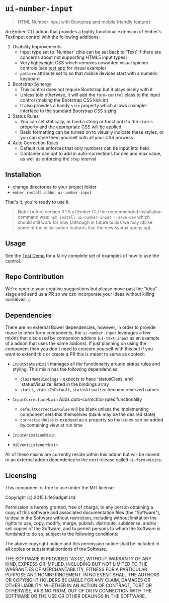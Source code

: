 # `ui-number-input` #

> HTML Number input with Bootstrap and mobile friendly features

An Ember-CLI addon that provides a highly functional extension of Ember's TextInput control with the following additions:

1. Usability Improvements
	- Input type set to 'Number' (this can be set back to 'Text' if there are concerns about not supporting HTML5 input types)
	- Very lightweight CSS which removes unwanted visual spinner controls (see [test app](http://development.ui-number-input.divshot.io/) for visual example)
	- `pattern` attribute set to so that mobile devices start with a numeric keyboard
1. Bootstrap Synergy
	- This control does not require Bootstrap but it plays nicely with it
	- Unless told otherwise, it will add the `form-control` class to the input control (making the Bootstrap CSS kick in)
	- It also provides a handy `size` property which allows a simpler interface to the standard Bootstrap CSS sizing
1. Status Rules
	- You can set statically, or bind a string or function() to the `status` property and the appropriate CSS will be applied
	- Basic formatting can be turned on to visually indicate these styles, or you can style them yourself with all your CSS prowess
1. Auto Correction Rules
	- Default rule enforces that only numbers can be input into field
	- Container can opt to add in auto-corrections for *min* and *max* value, as well as enforcing the `step` interval 

## Installation

* change directories to your project folder
* `ember install:addon ui-number-input`

That's it, you're ready to use it.

> Note: before version 0.1.5 of Ember CLI the recommended installation command was: `npm install ui-number-input --save-dev` which should still work for now 
> (although in future builds we may utilise some of the initialisation features that the new syntax opens up)

## Usage ##

See the [Test Demo](http://development.ui-number-input.divshot.io/) for a fairly complete set of examples of how to use the control.

## Repo Contribution

We're open to your creative suggestions but please move past the "idea" stage and send us a PR so we can incorporate your ideas without killing ourselves. :)

## Dependencies ##

There are no external Bower dependencies, however, in order to provide reuse to other form components, the `ui-number-input` leverages a few mixins that also used by companion addons (`ui-text-input` as an example of a addon that uses the same addons). If just planning on using the component then you don't need to concern yourself with this but if you want to extend this or create a PR this is meant to serve as context:

- `InputStatusMixin`
	manages all the functionality around *status* rules and styling. This mixin has the following dependencies:
	
	- `classNameBindings` - expects to have 'statusClass' and 'statusVisualze' listed in the bindings array
	- `status`, `statusIsDefault`, `statusVisualize` become reserved names
- `InputCorrectionMixin`
	Adds *auto-correction* rules functionality

	- `defaultCorrectionRules` will be blank unless the implementing component sets this themselves (blank may be the desired state)
	- `correctionRules` is exposed as a property so that rules can be added by containing view at run time

- `InputAnimationMixin`
- `UiEventListenerMixin`

All of these mixins are currently reside within this addon but will be moved to an external addon dependency in the next release called `ui-form-mixins`.


## Licensing

This component is free to use under the MIT license:

Copyright (c) 2015 LifeGadget Ltd

Permission is hereby granted, free of charge, to any person obtaining a copy of
this software and associated documentation files (the "Software"), to deal in
the Software without restriction, including without limitation the rights to
use, copy, modify, merge, publish, distribute, sublicense, and/or sell copies
of the Software, and to permit persons to whom the Software is furnished to do
so, subject to the following conditions:

The above copyright notice and this permission notice shall be included in all
copies or substantial portions of the Software.

THE SOFTWARE IS PROVIDED "AS IS", WITHOUT WARRANTY OF ANY KIND, EXPRESS OR
IMPLIED, INCLUDING BUT NOT LIMITED TO THE WARRANTIES OF MERCHANTABILITY,
FITNESS FOR A PARTICULAR PURPOSE AND NONINFRINGEMENT. IN NO EVENT SHALL THE
AUTHORS OR COPYRIGHT HOLDERS BE LIABLE FOR ANY CLAIM, DAMAGES OR OTHER
LIABILITY, WHETHER IN AN ACTION OF CONTRACT, TORT OR OTHERWISE, ARISING FROM,
OUT OF OR IN CONNECTION WITH THE SOFTWARE OR THE USE OR OTHER DEALINGS IN THE
SOFTWARE.